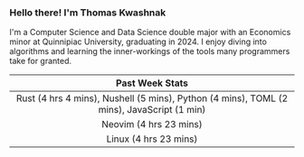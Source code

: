 
### Hello there! I'm Thomas Kwashnak

I'm a Computer Science and Data Science double major with an Economics
minor at Quinnipiac University, graduating in 2024.
I enjoy diving into algorithms and learning the inner-workings of the tools
many programmers take for granted.

| Past Week Stats |
| :---: |
| Rust (4 hrs 4 mins), Nushell (5 mins), Python (4 mins), TOML (2 mins), JavaScript (1 min) |
| Neovim (4 hrs 23 mins) |
| Linux (4 hrs 23 mins) |


